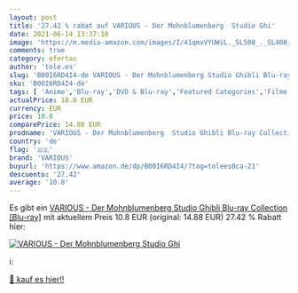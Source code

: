 ```yaml
---
layout: post
title: '27.42 % rabat auf VARIOUS - Der Mohnblumenberg  Studio Ghi'
date: 2021-06-14 13:37:10
image: 'https://m.media-amazon.com/images/I/41qmxVYUWiL._SL500_._SL400_.jpg'
comments: true
category: ofertas
author: 'tole.es'
slug: 'B00I6RD4I4-de VARIOUS - Der Mohnblumenberg Studio Ghibli Blu-ray...'
sku: 'B00I6RD4I4-de'
tags: [ 'Anime','Blu-ray','DVD & Blu-ray','Featured Categories','Filme','Kinder & Familie','various', ]
actualPrice: 10.8 EUR
currency: EUR
price: 10.8
comparePrice: 14.88 EUR
prodname: 'VARIOUS - Der Mohnblumenberg  Studio Ghibli Blu-ray Collection  [Blu-ray]'
country: 'de'
flag: '🇩🇪'
brand: 'VARIOUS'
buyurl: 'https://www.amazon.de/dp/B00I6RD4I4/?tag=tolees0ca-21'
descuento: '27.42'
average: '10.8'
---
```


Es gibt ein [VARIOUS - Der Mohnblumenberg  Studio Ghibli Blu-ray Collection  [Blu-ray]](https://www.amazon.de/dp/B00I6RD4I4/?tag=tolees0ca-21) mit aktuellem Preis 10.8 EUR (original: 14.88 EUR) 27.42 % Rabatt hier:

[![VARIOUS - Der Mohnblumenberg  Studio Ghi](https://m.media-amazon.com/images/I/41qmxVYUWiL._SL500_._SL400_.jpg)](https://www.amazon.de/dp/B00I6RD4I4/?tag=tolees0ca-21)

ℹ️:


[🛒 kauf es hier!!](https://www.amazon.de/dp/B00I6RD4I4/?tag=tolees0ca-21)
